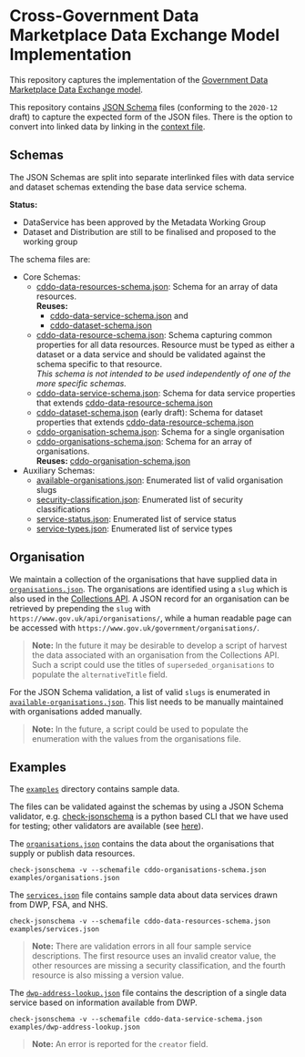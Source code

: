 # Cross-Government Data Marketplace Data Exchange Model Implementation

This repository captures the implementation of the [Government Data Marketplace Data Exchange model](https://docs.google.com/document/d/13KqG1Zom0YqCehPHagCnV6ADOwj8k6qcv7Us4UDWnNg/).

This repository contains [JSON Schema](https://json-schema.org/) files (conforming to the `2020-12` draft) to capture the expected form of the JSON files. There is the option to convert into linked data by linking in the [context file](cddo-context.json).

## Schemas

The JSON Schemas are split into separate interlinked files with data service and dataset schemas extending the base data service schema. 

**Status:** 

- DataService has been approved by the Metadata Working Group
- Dataset and Distribution are still to be finalised and proposed to the working group

The schema files are:

- Core Schemas:
  - [cddo-data-resources-schema.json](cddo-data-resources-schema.json): Schema for an array of data resources.  
    __Reuses:__ 
    - [cddo-data-service-schema.json](cddo-data-service-schema.json) and 
    - [cddo-dataset-schema.json](cddo-dataset-schema.json)
  - [cddo-data-resource-schema.json](cddo-data-resource-schema.json): Schema capturing common properties for all data resources. Resource must be typed as either a dataset or a data service and should be validated against the schema specific to that resource.  
  _This schema is not intended to be used independently of one of the more specific schemas._
  - [cddo-data-service-schema.json](cddo-data-service-schema.json): Schema for data service properties that extends [cddo-data-resource-schema.json](cddo-data-resource-schema.json)
  - [cddo-dataset-schema.json](cddo-dataset-schema.json) (early draft): Schema for dataset properties that extends [cddo-data-resource-schema.json](cddo-data-resource-schema.json) 
  - [cddo-organisation-schema.json](cddo-organisation-schema.json): Schema for a single organisation
  - [cddo-organisations-schema.json](cddo-organisations-schema.json): Schema for an array of organisations.  
    __Reuses:__ [cddo-organisation-schema.json](cddo-organisation-schema.json)
- Auxiliary Schemas:
  - [available-organisations.json](available-organisations.json): Enumerated list of valid organisation slugs
  - [security-classification.json](security-classification.json): Enumerated list of security classifications
  - [service-status.json](service-status.json): Enumerated list of service status
  - [service-types.json](service-types.json): Enumerated list of service types

## Organisation

We maintain a collection of the organisations that have supplied data in [`organisations.json`](examples/organisations.json). The organisations are identified using a `slug` which is also used in the [Collections API](https://docs.publishing.service.gov.uk/repos/collections/api.html). A JSON record for an organisation can be retrieved by prepending the `slug` with `https://www.gov.uk/api/organisations/`, while a human readable page can be accessed with `https://www.gov.uk/government/organisations/`.

> __Note:__ In the future it may be desirable to develop a script of harvest the data associated with an organisation from the Collections API. Such a script could use the titles of `superseded_organisations` to populate the `alternativeTitle` field.

For the JSON Schema validation, a list of valid `slugs` is enumerated in [`available-organisations.json`](available-organisations.json). This list needs to be manually maintained with organisations added manually.

> __Note:__ In the future, a script could be used to populate the enumeration with the values from the organisations file.

## Examples

The [`examples`](exmaples) directory contains sample data. 

The files can be validated against the schemas by using a JSON Schema validator, e.g. [check-jsonschema](https://github.com/python-jsonschema/check-jsonschema) is a python based CLI that we have used for testing; other validators are available (see [here](https://json-schema.org/implementations.html)).

The [`organisations.json`](examples/organisations.json) contains the data about the organisations that supply or publish data resources.

```shell
check-jsonschema -v --schemafile cddo-organisations-schema.json examples/organisations.json
```

The [`services.json`](examples/services.json) file contains sample data about data services drawn from DWP, FSA, and NHS.

```shell
check-jsonschema -v --schemafile cddo-data-resources-schema.json examples/services.json
```

> __Note:__ There are validation errors in all four sample service descriptions. The first resource uses an invalid creator value, the other resources are missing a security classification, and the fourth resource is also missing a version value.

The [`dwp-address-lookup.json`](examples/dwp-address-lookup.json) file contains the description of a single data service based on information available from DWP.

```shell
check-jsonschema -v --schemafile cddo-data-service-schema.json examples/dwp-address-lookup.json
```

> __Note:__ An error is reported for the `creator` field.
